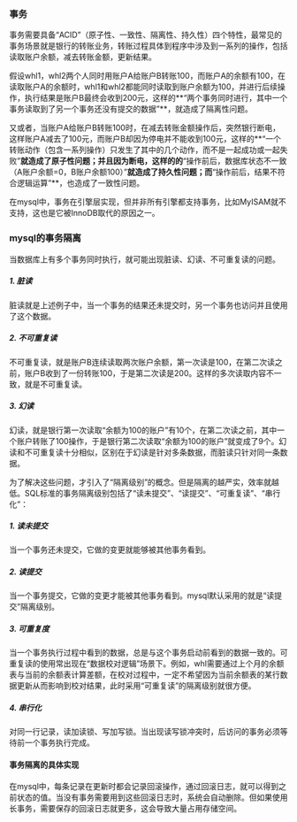 ### 事务

事务需要具备“ACID”（原子性、一致性、隔离性、持久性）四个特性，最常见的事务场景就是银行的转账业务，转账过程具体到程序中涉及到一系列的操作，包括读取账户余额，减去转账金额，更新结果。

假设whl1，whl2两个人同时用账户A给账户B转账100，而账户A的余额有100，在读取账户A的余额时，whl1和whl2都能同时读取到账户余额为100，并进行后续操作，执行结果是账户B最终会收到200元，这样的**“两个事务同时进行，其中一个事务读取到了另一个事务还没有提交的数据”**，就造成了隔离性问题。

又或者，当账户A给账户B转账100时，在减去转账金额操作后，突然银行断电，这样账户A减去了100元，而账户B却因为停电并不能收到100元，这样的**“一个转账动作（包含一系列操作）只发生了其中的几个动作，而不是一起成功或一起失败”**就造成了原子性问题；并且因为断电，这样的的**“操作前后，数据库状态不一致（A账户余额=0，B账户余额100）”**就造成了持久性问题；而**“操作前后，结果不符合逻辑运算”**，也造成了一致性问题。

在mysql中，事务在引擎层实现，但并非所有引擎都支持事务，比如MyISAM就不支持，这也是它被InnoDB取代的原因之一。



### mysql的事务隔离

当数据库上有多个事务同时执行，就可能出现脏读、幻读、不可重复读的问题。

##### 1. 脏读

脏读就是上述例子中，当一个事务的结果还未提交时，另一个事务也访问并且使用了这个数据。

##### 2. 不可重复读

不可重复读，就是账户B连续读取两次账户余额，第一次读是100，在第二次读之前，账户B收到了一份转账100，于是第二次读是200。这样的多次读取内容不一致，就是不可重复读。

##### 3. 幻读

幻读，就是银行第一次读取“余额为100的账户”有10个，在第二次读之前，其中一个账户转账了100操作，于是银行第二次读取“余额为100的账户”就变成了9个。幻读和不可重复读十分相似，区别在于幻读是针对多条数据，而脏读只针对同一条数据。

为了解决这些问题，才引入了“隔离级别”的概念。但是隔离的越严实，效率就越低。SQL标准的事务隔离级别包括了“读未提交”、“读提交”、“可重复读”、“串行化”：

##### 1. 读未提交

当一个事务还未提交，它做的变更就能够被其他事务看到。

##### 2. 读提交

当一个事务提交，它做的变更才能被其他事务看到。mysql默认采用的就是“读提交”隔离级别。

##### 3. 可重复度

当一个事务执行过程中看到的数据，总是与这个事务启动前看到的数据一致的。可重复读的使用常出现在“数据校对逻辑”场景下。例如，whl需要通过上个月的余额表与当前的余额表计算差额，在校对过程中，一定不希望因为当前余额表的某行数据更新从而影响到校对结果，此时采用“可重复读”的隔离级别就很方便。

##### 4. 串行化

对同一行记录，读加读锁、写加写锁。当出现读写锁冲突时，后访问的事务必须等待前一个事务执行完成。



#### 事务隔离的具体实现

在mysql中，每条记录在更新时都会记录回滚操作，通过回滚日志，就可以得到之前状态的值。当没有事务需要用到这些回滚日志时，系统会自动删除。但如果使用长事务，需要保存的回滚日志就更多，这会导致大量占用存储空间。

